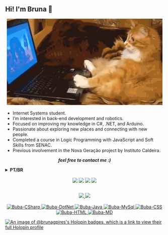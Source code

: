 ## Hi! I'm Bruna 👋

<p align="center" heigth="150">
  <img src="./assets/gatinho.gif" />
</p>
<!-- <img align='right' src="./assets/octocat-1691074644357.png" width="200"> -->

- Internet Systems student.
- I’m interested in back-end development and robotics.
- Focused on improving my knowledge in C#, .NET, and Arduino.
- Passionate about exploring new places and connecting with new people.
- Completed a course in Logic Programming with JavaScript and Soft Skills from SENAC.
- Previous involvement in the Nova Geração project by Instituto Caldeira.

<p align='center'><i><b>feel free to contact me :)</i></b>

 <details>
  <summary><b>PT/BR</b></summary>
    <h2>Olá, eu sou a Bruna</h2>

- Estudante de Sistemas para Internet.
- Estou interessada em desenvolvimento back-end e robótica.
- Focada em aprimorar meu conhecimento em C#, .NET e Arduino.
- Adoro explorar novos lugares e conhecer novas pessoas.
- Participante do desafio "100 dias de código" pela Comunidade He4rt Developers. Compartilhando meu progresso no Twitter.
- Tenho formação no curso de Lógica de Programação com JavaScript e Soft Skills do SENAC RS.
- Participei do Projeto Nova Geração do Instituto Caldeira.

<p align='center'><i><b>sinta-se livre para me contatar :)</i></b>

</summary>
</details>

<br>

<div align="center"> 
  <a href="https://twitter.com/burritosocks" target="_blank"><img src="https://img.shields.io/badge/Twitter-1DA1F2?style=for-the-badge&logo=twitter&logoColor=white"/></a>
  <a href="https://www.instagram.com/bubapigmeu/" target="_blank"><img src="https://img.shields.io/badge/-Instagram-%23E4405F?style=for-the-badge&logo=instagram&logoColor=white" target="_blank"/></a> 
  <a href="https://www.linkedin.com/in/bruna-pires-3117991a3/" target="_blank"><img src="https://img.shields.io/badge/-LinkedIn-%230077B5?style=for-the-badge&logo=linkedin&logoColor=white" target="_blank"/></a> 
  <a href = "mailto:bruna.gpires@hotmail.com"><img src="https://img.shields.io/badge/-Gmail-%23333?style=for-the-badge&logo=gmail&logoColor=white" target="_blank"/></a>
</div>

##
 <div align="center"> 
  <a href="https://github.com/BrunaGPires">
  <img height="180em" src="https://github-readme-stats.vercel.app/api?username=BrunaGPires&theme=dark&show_icons=true"/>
  <img height="180em" src="https://github-readme-stats.vercel.app/api/top-langs/?username=BrunaGPires&theme=dark&show_icons=true"/>
  <!--<img height="180em" src="https://100-dias-de-codigo-github-readme.vercel.app/?username=burritosocks"/>-->
</div>

<div style="display: inline_block" align="center"><br>
  <img alt="Buba-CSharp" src="https://img.shields.io/badge/C%23-239120?style=for-the-badge&logo=c-sharp&logoColor=white">
  <img alt="Buba-DotNet" src="https://img.shields.io/badge/.NET-5C2D91?style=for-the-badge&logo=.net&logoColor=white">
  <img alt="Buba-Java" src="https://img.shields.io/badge/Java-ED8B00?style=for-the-badge&logo=java&logoColor=white">
  <img alt="Buba-MySql" src="https://img.shields.io/badge/MySQL-005C84?style=for-the-badge&logo=mysql&logoColor=white">
  <img alt="Buba-CSS" src="https://img.shields.io/badge/CSS-239120?&style=for-the-badge&logo=css3&logoColor=white">
  <img alt="Buba-HTML" src="https://img.shields.io/badge/HTML-239120?style=for-the-badge&logo=html5&logoColor=white">
  <img alt="Buba-MD" src="https://img.shields.io/badge/markdown-%23000000.svg?style=for-the-badge&logo=markdown&logoColor=white">
</div>

[![An image of @brunagpires's Holopin badges, which is a link to view their full Holopin profile](https://holopin.me/brunagpires)](https://holopin.io/@brunagpires)
